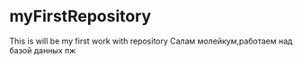 # myFirstRepository
This is will be my first work with repository
Салам молейкум,работаем над базой данных пж
